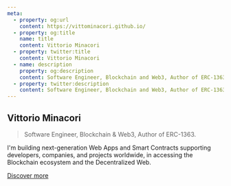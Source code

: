 ```yaml
---
meta:
  - property: og:url
    content: https://vittominacori.github.io/
  - property: og:title
    name: title
    content: Vittorio Minacori
  - property: twitter:title
    content: Vittorio Minacori
  - name: description
    property: og:description
    content: Software Engineer, Blockchain and Web3, Author of ERC-1363. Building next-generation Web Apps and Smart Contracts. Discover more.
  - property: twitter:description
    content: Software Engineer, Blockchain and Web3, Author of ERC-1363. Building next-generation Web Apps and Smart Contracts. Discover more.
---
```


## Vittorio Minacori

> Software Engineer, Blockchain & Web3, Author of ERC-1363.

I'm building next-generation Web Apps and Smart Contracts supporting developers, companies, and projects worldwide, in accessing the Blockchain ecosystem and the Decentralized Web.

[Discover more](https://vittorio.minacori.me)
